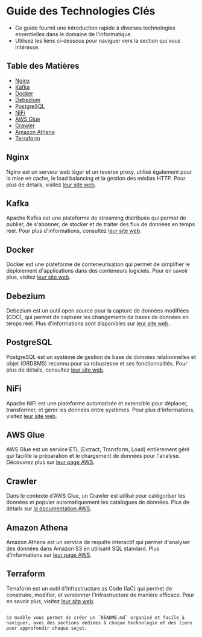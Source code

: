 # Guide des Technologies Clés

- Ce guide fournit une introduction rapide à diverses technologies essentielles dans le domaine de l'informatique.
- Utilisez les liens ci-dessous pour naviguer vers la section qui vous intéresse.

## Table des Matières

- [Nginx](#nginx)
- [Kafka](#kafka)
- [Docker](#docker)
- [Debezium](#debezium)
- [PostgreSQL](#postgresql)
- [NiFi](#nifi)
- [AWS Glue](#aws-glue)
- [Crawler](#crawler)
- [Amazon Athena](#amazon-athena)
- [Terraform](#terraform)

## Nginx

Nginx est un serveur web léger et un reverse proxy, utilisé également pour la mise en cache, le load balancing et la gestion des médias HTTP. Pour plus de détails, visitez [leur site web](https://nginx.org).

## Kafka

Apache Kafka est une plateforme de streaming distribuée qui permet de publier, de s'abonner, de stocker et de traiter des flux de données en temps réel. Pour plus d'informations, consultez [leur site web](https://kafka.apache.org).

## Docker

Docker est une plateforme de conteneurisation qui permet de simplifier le déploiement d'applications dans des conteneurs logiciels. Pour en savoir plus, visitez [leur site web](https://www.docker.com).

## Debezium

Debezium est un outil open source pour la capture de données modifiées (CDC), qui permet de capturer les changements de bases de données en temps réel. Plus d'informations sont disponibles sur [leur site web](https://debezium.io).

## PostgreSQL

PostgreSQL est un système de gestion de base de données relationnelles et objet (ORDBMS) reconnu pour sa robustesse et ses fonctionnalités. Pour plus de détails, consultez [leur site web](https://www.postgresql.org).

## NiFi

Apache NiFi est une plateforme automatisée et extensible pour déplacer, transformer, et gérer les données entre systèmes. Pour plus d'informations, visitez [leur site web](https://nifi.apache.org).

## AWS Glue

AWS Glue est un service ETL (Extract, Transform, Load) entièrement géré qui facilite la préparation et le chargement de données pour l'analyse. Découvrez plus sur [leur page AWS](https://aws.amazon.com/glue).

## Crawler

Dans le contexte d'AWS Glue, un Crawler est utilisé pour catégoriser les données et populer automatiquement les catalogues de données. Plus de détails sur [la documentation AWS](https://docs.aws.amazon.com/glue/latest/dg/add-crawler.html).

## Amazon Athena

Amazon Athena est un service de requête interactif qui permet d'analyser des données dans Amazon S3 en utilisant SQL standard. Plus d'informations sur [leur page AWS](https://aws.amazon.com/athena).

## Terraform

Terraform est un outil d'Infrastructure as Code (IaC) qui permet de construire, modifier, et versionner l'infrastructure de manière efficace. Pour en savoir plus, visitez [leur site web](https://www.terraform.io).

```

Ce modèle vous permet de créer un `README.md` organisé et facile à naviguer, avec des sections dédiées à chaque technologie et des liens pour approfondir chaque sujet.
